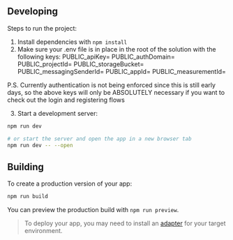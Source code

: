 
## Developing

Steps to run the project:
1. Install dependencies with `npm install`
2. Make sure your .env file is in place in the root of the solution with the following keys:
PUBLIC_apiKey=
PUBLIC_authDomain=
PUBLIC_projectId=
PUBLIC_storageBucket=
PUBLIC_messagingSenderId=
PUBLIC_appId=
PUBLIC_measurementId=

P.S. Currently authentication is not being enforced since this is still early days, so the above keys will only be ABSOLUTELY necessary if you want to check out the login and registering flows

3. Start a development server:

```bash
npm run dev

# or start the server and open the app in a new browser tab
npm run dev -- --open
```

## Building

To create a production version of your app:

```bash
npm run build
```

You can preview the production build with `npm run preview`.

> To deploy your app, you may need to install an [adapter](https://kit.svelte.dev/docs/adapters) for your target environment.
